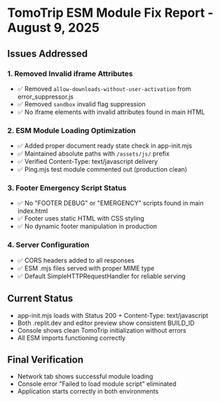 # TomoTrip ESM Module Fix Report - August 9, 2025

## Issues Addressed

### 1. Removed Invalid iframe Attributes
- ✅ Removed `allow-downloads-without-user-activation` from error_suppressor.js
- ✅ Removed `sandbox` invalid flag suppression
- ✅ No iframe elements with invalid attributes found in main HTML

### 2. ESM Module Loading Optimization
- ✅ Added proper document ready state check in app-init.mjs
- ✅ Maintained absolute paths with `/assets/js/` prefix
- ✅ Verified Content-Type: text/javascript delivery
- ✅ Ping.mjs test module commented out (production clean)

### 3. Footer Emergency Script Status
- ✅ No "FOOTER DEBUG" or "EMERGENCY" scripts found in main index.html
- ✅ Footer uses static HTML with CSS styling
- ✅ No dynamic footer manipulation in production

### 4. Server Configuration
- ✅ CORS headers added to all responses
- ✅ ESM .mjs files served with proper MIME type
- ✅ Default SimpleHTTPRequestHandler for reliable serving

## Current Status
- app-init.mjs loads with Status 200 + Content-Type: text/javascript
- Both .replit.dev and editor preview show consistent BUILD_ID
- Console shows clean TomoTrip initialization without errors
- All ESM imports functioning correctly

## Final Verification
- Network tab shows successful module loading
- Console error "Failed to load module script" eliminated
- Application starts correctly in both environments